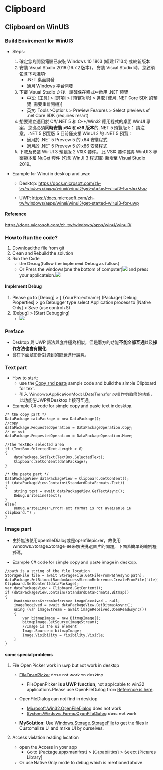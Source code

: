 # Clipboard #

## Clipboard on WinUI3 ##
### Build Enviroment for WinUI3 ###
- Steps:
    1. 確定您的開發電腦已安裝 Windows 10 1803 (組建 17134) 或較新版本
    2. 安裝 Visual Studio 2019 (16.7.2 版本)， 安裝 Visual Studio 時，您必須包含下列選項:
        * .NET 桌面開發
        * 通用 Windows 平台開發
    3. 下載 Visual Studio 之後，請確保在程式中啟用 .NET 預覽：
        * 中文: [工具] > [選項] > [預覽功能] > 選取 [使用 .NET Core SDK 的預覽 (需要重新開機)]
        * 英文: Tools >Options > Preview Features > Select previews of .net Core SDK (requires resart)
    4. 想要建立適用於 C#/.NET 5 和 C++/Win32 應用程式的桌面 WinUI 專案，您也必須**同時安裝 x64** 和**x86 版本**的 .NET 5 預覽版 5： 請注意，.NET 5 預覽版 5 目前僅支援 WinUI 3 的 .NET 5 預覽：
        * 適用於 .NET 5 Preview 5 的 x64 安裝程式
        * 適用於 .NET 5 Preview 5 的 x86 安裝程式
    5. 下載及安裝 WinUI 3 預覽版 2 VSIX 套件。 此 VSIX 套件會將 WinUI 3 專案範本和 NuGet 套件 (包含 WinUI 3 程式庫) 新增至 Visual Studio 2019。

- Example for Winui in desktop and uwp:
    - Desktop: https://docs.microsoft.com/zh-tw/windows/apps/winui/winui3/get-started-winui3-for-desktop

    - UWP: https://docs.microsoft.com/zh-tw/windows/apps/winui/winui3/get-started-winui3-for-uwp

#### Reference #### 
https://docs.microsoft.com/zh-tw/windows/apps/winui/winui3/

### How to Run the code? ###
1. Download the file from git
2. Clean and Rebuild the solution
3. Run the Code 
    * the Debug(follow the implement Debug as follow.) 
    * Or Press the windows(one the bottom of computer)![](https://i.imgur.com/Dczca4V.png) and press your applicateion.![](https://i.imgur.com/nhU2FBW.png)


 
#### Implement Debug ####
1. Please go to [Debug] > [ {YourProjectname} (Package) Debug Properties] > go Debugger type select Application process to [Native Only] > Save (use control+S) 
2. [Debug] > [Start Debugging]
    - ![](https://i.imgur.com/33uBcIO.png)

### Preface ###
- Desktop 與 UWP 語法與套件極為相似，但是兩方的功能**不能全部互通**以及**操作方法也會有變化**
- 會在下面章節針對遇到的問題進行說明。
### Text part ###
- How to start:
    - use the [Copy and paste](https://docs.microsoft.com/en-us/windows/uwp/app-to-app/copy-and-paste) sample code and build the simple Clipboard for text.
    - 引入 Windows.ApplicationModel.DataTransfer 來操作剪貼簿的功能，此功能在UWP與Desktop上接可互通。
- Example C# code for simple copy and paste text in desktop.

```=C#
/* the copy part */
DataPackage dataPackage = new DataPackage();
//copy 
dataPackage.RequestedOperation = DataPackageOperation.Copy;
// or cut
dataPackage.RequestedOperation = DataPackageOperation.Move;

//the TextBox selected area
if (TextBox.SelectedText.Length > 0)
{
    dataPackage.SetText(TextBox.SelectedText);
    Clipboard.SetContent(dataPackage);
}

/* the paste part */
DataPackageView dataPackageView = Clipboard.GetContent();
if (dataPackageView.Contains(StandardDataFormats.Text))
{
    string text = await dataPackageView.GetTextAsync();
    Debug.WriteLine(text);
}
else{
    Debug.WriteLine("Error!Text format is not available in clipboard.") ;
}
```
### Image part ###
- 由於無法使用openfileDialog或是openfilepicker，故使用Windows.Storage.StorageFile來解決挑選圖片的問題，下面為簡單的範例程式碼。


- Example C# code for simple copy and paste image in desktop.

``` =C#
//path is a string of the file location
StorageFile file = await StorageFile.GetFileFromPathAsync(path);
dataPackage.SetBitmap(RandomAccessStreamReference.CreateFromFile(file));
Clipboard.SetContent(dataPackage);
var dataPackageView = Clipboard.GetContent();
if (dataPackageView.Contains(StandardDataFormats.Bitmap))
{
    RandomAccessStreamReference imageReceived = null;
    imageReceived = await dataPackageView.GetBitmapAsync();
    using (var imageStream = await imageReceived.OpenReadAsync())
    {
        var bitmapImage = new BitmapImage();
        bitmapImage.SetSource(imageStream);
        //Image is the ui element
        Image.Source = bitmapImage;
        Image.Visibility = Visibility.Visible;
    }
}
```


#### some special problems ####

1. File Open Picker work in uwp but not work in desktop
    - [FileOpenPicker](https://docs.microsoft.com/en-us/uwp/api/Windows.Storage.Pickers.FileOpenPicker?view=winrt-19041) dose not work on desktop
        - FileOpenPicker **is a UWP function**, not applicable to win32 applications.Please use OpenFileDialog from [Reference is here](https://docs.microsoft.com/en-us/answers/questions/26394/using-uwps-fileopenpicker-in-a-wpf-app-fails.html).

    - OpenFileDialog can not find in desktop
        - [Microsoft.Win32.OpenFileDialog](https://docs.microsoft.com/en-us/dotnet/api/microsoft.win32.openfiledialog?view=netcore-3.1) does not work
        - [System.Windows.Forms.OpenFileDialog](https://docs.microsoft.com/en-us/dotnet/api/system.windows.forms.openfiledialog?view=netcore-3.1) does not work
    - **MySolution**: Use [Windows.Storage.StorageFile](https://docs.microsoft.com/en-us/uwp/api/Windows.Storage.StorageFile?view=winrt-19041) to get the files in Customalize UI and make UI by ourselves.

2. Access violation reading location
    - open the Access in your app
        - Go to [Package.appxmanifest] > [Capabilities] > Select [Pictures Library] 
    - Or use Native Only mode to debug which is mentioned above.

